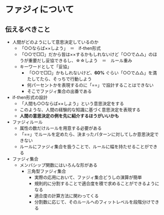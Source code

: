 # ファジィについて

## 伝えるべきこと
  + 人間がどのようにして意思決定しているのか
    - 「○○ならば××しよう」　＝　if-then形式
    - 「○○で□□」だから皆は××するかもしれないけど「○○で△△」のほうが重要だし妥協できるし、☆☆しよう　＝　ルール重み
    - キーワードとして「妥協」
      + 「○○で□□」かもしれないけど、**60%** ぐらい「○○で△△」を満たしてたら、そっちで行動しよう
      + 何パーセントかを表現するのに「==」で設計することはできない
      + そこでファジィ集合の出番である
  + if-then形式の設計
    - 「人間も○○ならば××しよう」という意思決定をする
    - このような、人間の経験的な知識に基づく意思決定を表現する
    - **人間の意思決定の例を先に紹介するほうがいいかも**
  + ファジィルール
    - 属性の数だけルールを用意する必要がある
    - 「==」でルールを定めたら、決まったパターンに対してしか意思決定できない
    - ルールにファジィ集合を扱うことで、ルールに幅を持たせることができる
  + ファジィ集合
    - メンバシップ関数にはいろんな形がある
      + 三角型ファジィ集合
        - 実際の応用において、ファジィ集合どうしの演算が簡単
        - 規則的に分割することで適合度を積で求めることができるようになる
        - 適合度の計算方法に関わってくる
        - 分割数に応じて、そのルールへのフィットレベルを段階分けできる
